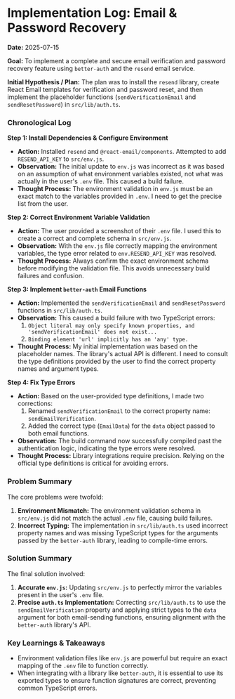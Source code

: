 # Implementation Log: Email & Password Recovery

**Date:** 2025-07-15

**Goal:** To implement a complete and secure email verification and password recovery feature using `better-auth` and the `resend` email service.

**Initial Hypothesis / Plan:** The plan was to install the `resend` library, create React Email templates for verification and password reset, and then implement the placeholder functions (`sendVerificationEmail` and `sendResetPassword`) in `src/lib/auth.ts`.

### Chronological Log

**Step 1: Install Dependencies & Configure Environment**
-   **Action:** Installed `resend` and `@react-email/components`. Attempted to add `RESEND_API_KEY` to `src/env.js`.
-   **Observation:** The initial update to `env.js` was incorrect as it was based on an assumption of what environment variables existed, not what was actually in the user's `.env` file. This caused a build failure.
-   **Thought Process:** The environment validation in `env.js` must be an exact match to the variables provided in `.env`. I need to get the precise list from the user.

**Step 2: Correct Environment Variable Validation**
-   **Action:** The user provided a screenshot of their `.env` file. I used this to create a correct and complete schema in `src/env.js`.
-   **Observation:** With the `env.js` file correctly mapping the environment variables, the type error related to `env.RESEND_API_KEY` was resolved.
-   **Thought Process:** Always confirm the exact environment schema before modifying the validation file. This avoids unnecessary build failures and confusion.

**Step 3: Implement `better-auth` Email Functions**
-   **Action:** Implemented the `sendVerificationEmail` and `sendResetPassword` functions in `src/lib/auth.ts`.
-   **Observation:** This caused a build failure with two TypeScript errors:
    1.  `Object literal may only specify known properties, and 'sendVerificationEmail' does not exist...`
    2.  `Binding element 'url' implicitly has an 'any' type.`
-   **Thought Process:** My initial implementation was based on the placeholder names. The library's actual API is different. I need to consult the type definitions provided by the user to find the correct property names and argument types.

**Step 4: Fix Type Errors**
-   **Action:** Based on the user-provided type definitions, I made two corrections:
    1.  Renamed `sendVerificationEmail` to the correct property name: `sendEmailVerification`.
    2.  Added the correct type (`EmailData`) for the `data` object passed to both email functions.
-   **Observation:** The build command now successfully compiled past the authentication logic, indicating the type errors were resolved.
-   **Thought Process:** Library integrations require precision. Relying on the official type definitions is critical for avoiding errors.

### Problem Summary
The core problems were twofold:
1.  **Environment Mismatch:** The environment validation schema in `src/env.js` did not match the actual `.env` file, causing build failures.
2.  **Incorrect Typing:** The implementation in `src/lib/auth.ts` used incorrect property names and was missing TypeScript types for the arguments passed by the `better-auth` library, leading to compile-time errors.

### Solution Summary
The final solution involved:
1.  **Accurate `env.js`:** Updating `src/env.js` to perfectly mirror the variables present in the user's `.env` file.
2.  **Precise `auth.ts` Implementation:** Correcting `src/lib/auth.ts` to use the `sendEmailVerification` property and applying strict types to the `data` argument for both email-sending functions, ensuring alignment with the `better-auth` library's API.

### Key Learnings & Takeaways
-   Environment validation files like `env.js` are powerful but require an exact mapping of the `.env` file to function correctly.
-   When integrating with a library like `better-auth`, it is essential to use its exported types to ensure function signatures are correct, preventing common TypeScript errors. 